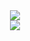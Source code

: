 <link rel="stylesheet" href="https://fonts.googleapis.com/css?family=PT+Sans">

<div align="center">
  <a href="https://discord.com/users/350275136206667777"><img src="https://lanyard.cnrad.dev/api/350275136206667777" /></a>
  <br>
  <a href="https://th7bo.com"><img align="center" src="https://readme.th7bo.dev/"/></a> <br>
</div>
